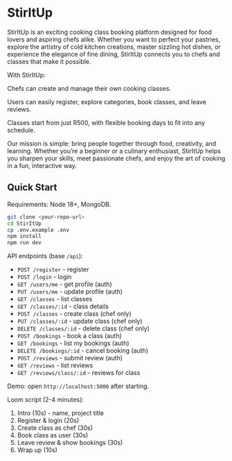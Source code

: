 # StirItUp

StirItUp is an exciting cooking class booking platform designed for food lovers and aspiring chefs alike. Whether you want to perfect your pastries, explore the artistry of cold kitchen creations, master sizzling hot dishes, or experience the elegance of fine dining, StirItUp connects you to chefs and classes that make it possible.

With StirItUp:

 Chefs can create and manage their own cooking classes.

 Users can easily register, explore categories, book classes, and leave reviews.

 Classes start from just R500, with flexible booking days to fit into any schedule.

Our mission is simple: bring people together through food, creativity, and learning. Whether you’re a beginner or a culinary enthusiast, StirItUp helps you sharpen your skills, meet passionate chefs, and enjoy the art of cooking in a fun, interactive way.

## Quick Start

Requirements: Node 18+, MongoDB.

```bash
git clone <your-repo-url>
cd StirItUp
cp .env.example .env
npm install
npm run dev
```

API endpoints (base `/api`):

- `POST /register` - register
- `POST /login` - login
- `GET /users/me` - get profile (auth)
- `PUT /users/me` - update profile (auth)
- `GET /classes` - list classes
- `GET /classes/:id` - class details
- `POST /classes` - create class (chef only)
- `PUT /classes/:id` - update class (chef only)
- `DELETE /classes/:id` - delete class (chef only)
- `POST /bookings` - book a class (auth)
- `GET /bookings` - list my bookings (auth)
- `DELETE /bookings/:id` - cancel booking (auth)
- `POST /reviews` - submit review (auth)
- `GET /reviews` - list reviews
- `GET /reviews/class/:id` - reviews for class

Demo: open `http://localhost:5000` after starting.

Loom script (2-4 minutes):
1. Intro (10s) - name, project title
2. Register & login (20s)
3. Create class as chef (30s)
4. Book class as user (30s)
5. Leave review & show bookings (30s)
6. Wrap up (10s)

